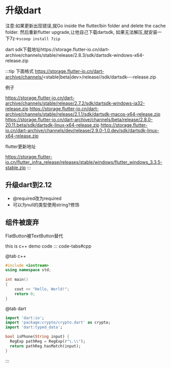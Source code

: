 # 升级dart

注意:如果更新出现错误,就Go inside the flutter/bin folder and delete the cache folder. 然后重新flutter upgrade,让他自己下载dartsdk,
如果无法解压,就安装一下7z->`scoop install 7zip`

dart sdk下载地址https://storage.flutter-io.cn/dart-archive/channels/stable/release/2.8.3/sdk/dartsdk-windows-x64-release.zip

:::tip
下面格式
https://storage.flutter-io.cn/dart-archive/channels/<stable|beta|dev>/release/<version>/sdk/dartsdk-<platform>-<architecture>-release.zip

例子

https://storage.flutter-io.cn/dart-archive/channels/stable/release/2.7.2/sdk/dartsdk-windows-ia32-release.zip
https://storage.flutter-io.cn/dart-archive/channels/stable/release/2.1.1/sdk/dartsdk-macos-x64-release.zip
https://storage.flutter-io.cn/dart-archive/channels/beta/release/2.8.0-20.11.beta/sdk/dartsdk-linux-x64-release.zip
https://storage.flutter-io.cn/dart-archive/channels/dev/release/2.9.0-1.0.dev/sdk/dartsdk-linux-x64-release.zip


flutter更新地址

https://storage.flutter-io.cn/flutter_infra_release/releases/stable/windows/flutter_windows_3.3.5-stable.zip
:::


## 升级dart到2.12

- @required改为required
- 可以为null的类型使用string?修饰

## 组件被废弃

FlatButton被TextButton替代

this is c++ demo code
::: code-tabs#cpp

@tab c++

```cpp
#include <iostream>
using namespace std;
 
int main() 
{
    cout << "Hello, World!";
    return 0;
}
```

@tab dart

```dart
import 'dart:io';
import 'package:crypto/crypto.dart' as crypto;
import 'dart:typed_data';

bool isPhone(String input) {
  RegExp pathReg = RegExp(r"\.\\");
  return pathReg.hasMatch(input);
}
```

:::
